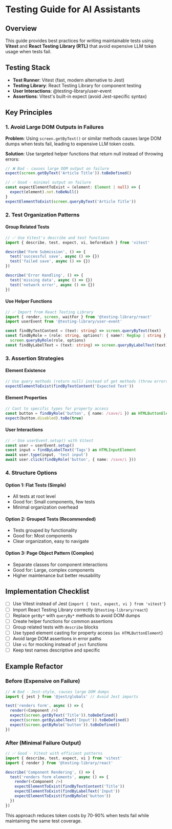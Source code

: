 # Testing Guide for AI Assistants

## Overview
This guide provides best practices for writing maintainable tests using **Vitest** and **React Testing Library (RTL)** that avoid expensive LLM token usage when tests fail.

## Testing Stack
- **Test Runner**: Vitest (fast, modern alternative to Jest)
- **Testing Library**: React Testing Library for component testing
- **User Interactions**: @testing-library/user-event
- **Assertions**: Vitest's built-in expect (avoid Jest-specific syntax)

## Key Principles

### 1. Avoid Large DOM Outputs in Failures
**Problem**: Using `screen.getByText()` or similar methods causes large DOM dumps when tests fail, leading to expensive LLM token costs.

**Solution**: Use targeted helper functions that return null instead of throwing errors:

```typescript
// ❌ Bad - causes large DOM output on failure
expect(screen.getByText('Article Title')).toBeDefined()

// ✅ Good - minimal output on failure  
const expectElementToExist = (element: Element | null) => {
  expect(element).not.toBeNull()
}
expectElementToExist(screen.queryByText('Article Title'))
```

### 2. Test Organization Patterns

#### Group Related Tests
```typescript
// ✅ Use Vitest's describe and test functions
import { describe, test, expect, vi, beforeEach } from 'vitest'

describe('Form Submission', () => {
  test('successful save', async () => {})
  test('failed save', async () => {})
})

describe('Error Handling', () => {
  test('missing data', async () => {})
  test('network error', async () => {})
})
```

#### Use Helper Functions
```typescript
// ✅ Import from React Testing Library
import { render, screen, waitFor } from '@testing-library/react'
import userEvent from '@testing-library/user-event'

const findByTextContent = (text: string) => screen.queryByText(text)
const findByRole = (role: string, options?: { name?: RegExp | string }) => 
  screen.queryByRole(role, options)
const findByLabelText = (text: string) => screen.queryByLabelText(text)
```

### 3. Assertion Strategies

#### Element Existence
```typescript
// Use query methods (return null) instead of get methods (throw errors)
expectElementToExist(findByTextContent('Expected Text'))
```

#### Element Properties
```typescript
// Cast to specific types for property access
const button = findByRole('button', { name: /save/i }) as HTMLButtonElement
expect(button.disabled).toBe(true)
```

#### User Interactions
```typescript
// ✅ Use userEvent.setup() with Vitest
const user = userEvent.setup()
const input = findByLabelText('Tags') as HTMLInputElement
await user.type(input, 'test input')
await user.click(findByRole('button', { name: /save/i }))
```

### 4. Structure Options

#### Option 1: Flat Tests (Simple)
- All tests at root level
- Good for: Small components, few tests
- Minimal organization overhead

#### Option 2: Grouped Tests (Recommended)
- Tests grouped by functionality
- Good for: Most components
- Clear organization, easy to navigate

#### Option 3: Page Object Pattern (Complex)
- Separate classes for component interactions
- Good for: Large, complex components
- Higher maintenance but better reusability

## Implementation Checklist

- [ ] Use Vitest instead of Jest (`import { test, expect, vi } from 'vitest'`)
- [ ] Import React Testing Library correctly (`@testing-library/react`)
- [ ] Replace `getBy*` with `queryBy*` methods to avoid DOM dumps
- [ ] Create helper functions for common assertions
- [ ] Group related tests with `describe` blocks
- [ ] Use typed element casting for property access (`as HTMLButtonElement`)
- [ ] Avoid large DOM assertions in error paths
- [ ] Use `vi` for mocking instead of `jest` functions
- [ ] Keep test names descriptive and specific

## Example Refactor

### Before (Expensive on Failure)
```typescript
// ❌ Bad - Jest-style, causes large DOM dumps
import { jest } from '@jest/globals' // Avoid Jest imports

test('renders form', async () => {
  render(<Component />)
  expect(screen.getByText('Title')).toBeDefined()
  expect(screen.getByLabelText('Input')).toBeDefined()
  expect(screen.getByRole('button')).toBeDefined()
})
```

### After (Minimal Failure Output)
```typescript
// ✅ Good - Vitest with efficient patterns
import { describe, test, expect, vi } from 'vitest'
import { render } from '@testing-library/react'

describe('Component Rendering', () => {
  test('renders form elements', async () => {
    render(<Component />)
    expectElementToExist(findByTextContent('Title'))
    expectElementToExist(findByLabelText('Input'))
    expectElementToExist(findByRole('button'))
  })
})
```

This approach reduces token costs by 70-90% when tests fail while maintaining the same test coverage.